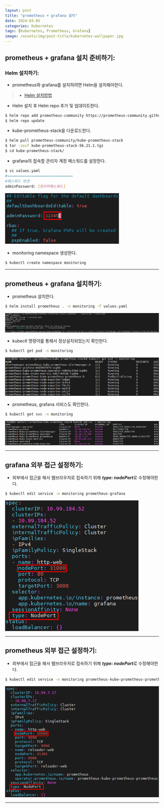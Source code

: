 ```yaml
---
layout: post
title: "prometheus + grafana 설치"
date: 2024-03-05
categories: Kubernetes
tags: [Kubernetes, Prometheus, Grafana]
image: /assets/img/post-title/kubernetes-wallpaper.jpg
---
```


## prometheus + grafana 설치 준비하기:
### Helm 설치하기:
- prometheus와 grafana를 설치하려면 Helm을 설치해야한다. 
> * [Helm 설치방법](https://hwangyoonjae.github.io/kubernetes/Kubernetes-Helm%EC%9D%B4%EB%9E%80/ "Helm 설치방법")

- Helm 설치 후 Helm repo 추가 및 업데이트한다.
```bash
$ helm repo add prometheus-community https://prometheus-community.github.io/helm-charts
$ helm repo update
```

- kube-prometheus-stack을 다운로드한다.
```bash
$ helm pull prometheus-community/kube-prometheus-stack
$ tar -zxvf kube-prometheus-stack-56.21.1.tgz
$ cd kube-prometheus-stack/
```

- grafana의 접속할 관리자 계정 패스워드를 설정한다.
```bash
$ vi values.yaml
#==============================
#패스워드 변경
adminPassword: [관리자패스워드]
```
[![grafana 패스워드 입력](/assets/img/post/kubernetes/grafana%20패스워드%20입력.png)](/assets/img/post/kubernetes/grafana%20패스워드%20입력.png)

- monitoring namespace 생성한다.
```bash
$ kubectl create namespace monitoring
```

* * *

## prometheus + grafana 설치하기:
- prometheus 설치한다.
```bash
$ helm install prometheus . -n monitoring -f values.yaml
```
[![prometheus 설치 완료](/assets/img/post/kubernetes/prometheus%20설치%20완료.png)](/assets/img/post/kubernetes/prometheus%20설치%20완료.png)

- kubectl 명령어를 통해서 정상설치되었는지 확인한다.
```bash
$ kubectl get pod -n monitoring 
```
[![prometheus,grafana pod 확인](/assets/img/post/kubernetes/prometheus,grafana%20pod%20확인.png)](/assets/img/post/kubernetes/prometheus,grafana%20pod%20확인.png)

- prometheus, grafana 서비스도 확인한다.
```bash
$ kubectl get svc -n monitoring 
```
[![prometheus,grafana service 확인](/assets/img/post/kubernetes/prometheus,grafana%20service%20확인.png)](/assets/img/post/kubernetes/prometheus,grafana%20service%20확인.png)

* * *

## grafana 외부 접근 설정하기:
- 외부에서 접근을 해서 웹브라우저로 접속하기 위해 ***type: nodePort***로 수정해야한다.
```bash
$ kubectl edit service -n monitoring prometheus-grafana
```
[![grafana 외부 접속 포트 설정](/assets/img/post/kubernetes/grafana%20외부%20접속%20포트%20설정.png)](/assets/img/post/kubernetes/grafana%20외부%20접속%20포트%20설정.png)

* * *

## prometheus 외부 접근 설정하기:
- 외부에서 접근을 해서 웹브라우저로 접속하기 위해 ***type: nodePort***로 수정해야한다.
```bash
$ kubectl edit service -n monitoring prometheus-kube-prometheus-prometheus
```
[![prometheus 외부 접속 포트 설정](/assets/img/post/kubernetes/prometheus%20외부%20접속%20포트%20설정.png)](/assets/img/post/kubernetes/prometheus%20외부%20접속%20포트%20설정.png)

* * *
